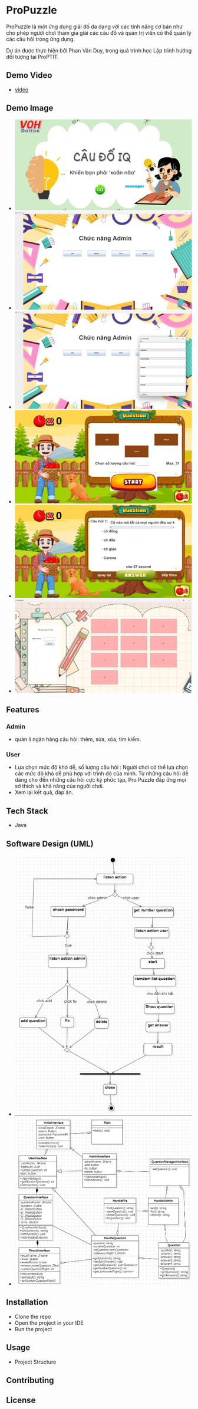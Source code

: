 # ProPuzzle
ProPuzzle là một ứng dụng giải đố đa dạng với các tính năng cơ bản như cho phép người chơi tham gia giải các câu đố và quản trị viên có thể quản lý các câu hỏi trong ứng dụng. 

Dự án được thực hiện bởi Phan Văn Duy, trong quá trình học Lập trình hướng đối tượng tại ProPTIT.


## Demo Video

- [video](https://www.youtube.com/watch?v=4oGnWee210U) 

## Demo Image

- ![](https://github.com/PhanDuy23/ProPuzzle/blob/main/demo%20picture/init.png) 
- ![](https://raw.githubusercontent.com/PhanDuy23/ProPuzzle/main/demo%20picture/admin.png)
- ![](https://github.com/PhanDuy23/ProPuzzle/blob/main/demo%20picture/adminInput.png)
- ![](https://github.com/PhanDuy23/ProPuzzle/blob/main/demo%20picture/user.png)
- ![](https://github.com/PhanDuy23/ProPuzzle/blob/main/demo%20picture/ques.png)
- ![](https://github.com/PhanDuy23/ProPuzzle/blob/main/demo%20picture/result.png) 


## Features

### Admin

- quản lí ngân hàng câu hỏi: thêm, sửa, xóa, tìm kiếm.
### User
- Lựa chọn mức độ khó dễ, số lượng câu hỏi  : Người chơi có thể lựa chọn các mức độ khó dễ phù hợp với trình độ của mình. Từ những câu hỏi dễ dàng cho đến những câu hỏi cực kỳ phức tạp, Pro Puzzle đáp ứng mọi sở thích và khả năng của người chơi.
- Xem lại kết quả, đáp án.

## Tech Stack

- Java
  
## Software Design (UML)

- ![activity diagram](https://github.com/PhanDuy23/ProPuzzle/blob/main/UML/activity%20diagram.png)
- ![class diagram](https://github.com/PhanDuy23/ProPuzzle/blob/main/UML/class%20diagram.png) 

## Installation

- Clone the repo
- Open the project in your IDE
- Run the project

## Usage

- Project Structure

## Contributing

## License

